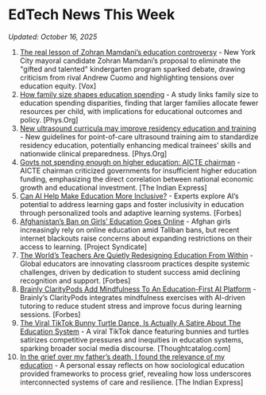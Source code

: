 # EdTech News This Week
*Updated: October 16, 2025*

1. [The real lesson of Zohran Mamdani’s education controversy](https://www.vox.com/politics/464138/zohran-mamdani-gifted-programs-education) - New York City mayoral candidate Zohran Mamdani’s proposal to eliminate the "gifted and talented" kindergarten program sparked debate, drawing criticism from rival Andrew Cuomo and highlighting tensions over education equity. [Vox]
2. [How family size shapes education spending](https://phys.org/news/2025-10-family-size.html) - A study links family size to education spending disparities, finding that larger families allocate fewer resources per child, with implications for educational outcomes and policy. [Phys.Org]
3. [New ultrasound curricula may improve residency education and training](https://phys.org/news/2025-10-ultrasound-curricula-residency.html) - New guidelines for point-of-care ultrasound training aim to standardize residency education, potentially enhancing medical trainees’ skills and nationwide clinical preparedness. [Phys.Org]
4. [Govts not spending enough on higher education: AICTE chairman](https://indianexpress.com/article/cities/pune/govts-not-spending-enough-on-higher-education-aicte-chairman-10298086/) - AICTE chairman criticized governments for insufficient higher education funding, emphasizing the direct correlation between national economic growth and educational investment. [The Indian Express]
5. [Can AI Help Make Education More Inclusive?](https://www.forbes.com/sites/danfitzpatrick/2025/10/10/can-ai-help-make-education-more-inclusive/) - Experts explore AI’s potential to address learning gaps and foster inclusivity in education through personalized tools and adaptive learning systems. [Forbes]
6. [Afghanistan’s Ban on Girls’ Education Goes Online](https://www.project-syndicate.org/commentary/afghanistan-internet-shutdown-expanding-ban-on-girls-education-by-gordon-brown-2025-10) - Afghan girls increasingly rely on online education amid Taliban bans, but recent internet blackouts raise concerns about expanding restrictions on their access to learning. [Project Syndicate]
7. [The World’s Teachers Are Quietly Redesigning Education From Within](https://www.forbes.com/sites/vickiphillips/2025/10/10/the-worlds-teachers-are-quietly-redesigning-education-from-within/) - Global educators are innovating classroom practices despite systemic challenges, driven by dedication to student success amid declining recognition and support. [Forbes]
8. [Brainly ClarityPods Add Mindfulness To An Education-First AI Platform](https://www.forbes.com/sites/rayravaglia/2025/10/10/brainly-claritypods-add-mindfulness-to-an-education-first-ai-platform/) - Brainly’s ClarityPods integrates mindfulness exercises with AI-driven tutoring to reduce student stress and improve focus during learning sessions. [Forbes]
9. [The Viral TikTok Bunny Turtle Dance, Is Actually A Satire About The Education System](https://thoughtcatalog.com/nicole-stawiarski/2025/10/the-viral-tiktok-bunny-turtle-dance-is-actually-a-satire-about-the-education-system/) - A viral TikTok dance featuring bunnies and turtles satirizes competitive pressures and inequities in education systems, sparking broader social media discourse. [Thoughtcatalog.com]
10. [In the grief over my father’s death, I found the relevance of my education](https://indianexpress.com/article/opinion/columns/fathers-death-grief-mourning-sociology-of-grief-education-10300655/) - A personal essay reflects on how sociological education provided frameworks to process grief, revealing how loss underscores interconnected systems of care and resilience. [The Indian Express]
